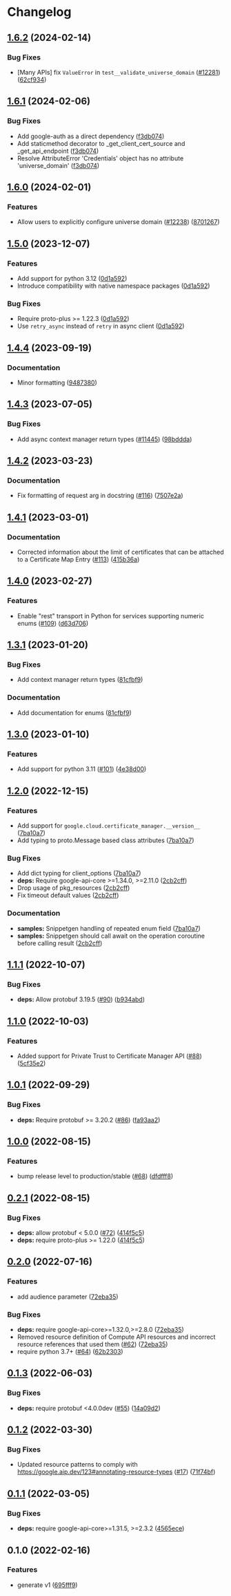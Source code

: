 # Changelog

## [1.6.2](https://github.com/googleapis/google-cloud-python/compare/google-cloud-certificate-manager-v1.6.1...google-cloud-certificate-manager-v1.6.2) (2024-02-14)


### Bug Fixes

* [Many APIs] fix `ValueError` in `test__validate_universe_domain` ([#12281](https://github.com/googleapis/google-cloud-python/issues/12281)) ([62cf934](https://github.com/googleapis/google-cloud-python/commit/62cf934b140173d7b39e6c9ffa66e218b98260d4))

## [1.6.1](https://github.com/googleapis/google-cloud-python/compare/google-cloud-certificate-manager-v1.6.0...google-cloud-certificate-manager-v1.6.1) (2024-02-06)


### Bug Fixes

* Add google-auth as a direct dependency ([f3db074](https://github.com/googleapis/google-cloud-python/commit/f3db074e7bbf505d5989e4c353461ab6bef4905c))
* Add staticmethod decorator to _get_client_cert_source and _get_api_endpoint ([f3db074](https://github.com/googleapis/google-cloud-python/commit/f3db074e7bbf505d5989e4c353461ab6bef4905c))
* Resolve AttributeError 'Credentials' object has no attribute 'universe_domain' ([f3db074](https://github.com/googleapis/google-cloud-python/commit/f3db074e7bbf505d5989e4c353461ab6bef4905c))

## [1.6.0](https://github.com/googleapis/google-cloud-python/compare/google-cloud-certificate-manager-v1.5.0...google-cloud-certificate-manager-v1.6.0) (2024-02-01)


### Features

* Allow users to explicitly configure universe domain ([#12238](https://github.com/googleapis/google-cloud-python/issues/12238)) ([8701267](https://github.com/googleapis/google-cloud-python/commit/8701267fc9694844b9365024cd59354785247aa0))

## [1.5.0](https://github.com/googleapis/google-cloud-python/compare/google-cloud-certificate-manager-v1.4.4...google-cloud-certificate-manager-v1.5.0) (2023-12-07)


### Features

* Add support for python 3.12 ([0d1a592](https://github.com/googleapis/google-cloud-python/commit/0d1a59258112158cea5e55b554b0fe6b6b71fc75))
* Introduce compatibility with native namespace packages ([0d1a592](https://github.com/googleapis/google-cloud-python/commit/0d1a59258112158cea5e55b554b0fe6b6b71fc75))


### Bug Fixes

* Require proto-plus &gt;= 1.22.3 ([0d1a592](https://github.com/googleapis/google-cloud-python/commit/0d1a59258112158cea5e55b554b0fe6b6b71fc75))
* Use `retry_async` instead of `retry` in async client ([0d1a592](https://github.com/googleapis/google-cloud-python/commit/0d1a59258112158cea5e55b554b0fe6b6b71fc75))

## [1.4.4](https://github.com/googleapis/google-cloud-python/compare/google-cloud-certificate-manager-v1.4.3...google-cloud-certificate-manager-v1.4.4) (2023-09-19)


### Documentation

* Minor formatting ([9487380](https://github.com/googleapis/google-cloud-python/commit/94873808ece8059b07644a0a49dedf8e2906900a))

## [1.4.3](https://github.com/googleapis/google-cloud-python/compare/google-cloud-certificate-manager-v1.4.2...google-cloud-certificate-manager-v1.4.3) (2023-07-05)


### Bug Fixes

* Add async context manager return types ([#11445](https://github.com/googleapis/google-cloud-python/issues/11445)) ([98bddda](https://github.com/googleapis/google-cloud-python/commit/98bdddafc821e2fc6e86a31965da0c46899aa229))

## [1.4.2](https://github.com/googleapis/python-certificate-manager/compare/v1.4.1...v1.4.2) (2023-03-23)


### Documentation

* Fix formatting of request arg in docstring ([#116](https://github.com/googleapis/python-certificate-manager/issues/116)) ([7507e2a](https://github.com/googleapis/python-certificate-manager/commit/7507e2a664428de6cacc762cda9d64392a5b1bc8))

## [1.4.1](https://github.com/googleapis/python-certificate-manager/compare/v1.4.0...v1.4.1) (2023-03-01)


### Documentation

* Corrected information about the limit of certificates that can be attached to a Certificate Map Entry ([#113](https://github.com/googleapis/python-certificate-manager/issues/113)) ([415b36a](https://github.com/googleapis/python-certificate-manager/commit/415b36a2ef7ae9311db75d0b4fd36e6997b9cc27))

## [1.4.0](https://github.com/googleapis/python-certificate-manager/compare/v1.3.1...v1.4.0) (2023-02-27)


### Features

* Enable "rest" transport in Python for services supporting numeric enums ([#109](https://github.com/googleapis/python-certificate-manager/issues/109)) ([d63d706](https://github.com/googleapis/python-certificate-manager/commit/d63d7068b82568b45c66f2000d73658ae66c8424))

## [1.3.1](https://github.com/googleapis/python-certificate-manager/compare/v1.3.0...v1.3.1) (2023-01-20)


### Bug Fixes

* Add context manager return types ([81cfbf9](https://github.com/googleapis/python-certificate-manager/commit/81cfbf9986c4d48c8859bf4777c8a5ad67420fc3))


### Documentation

* Add documentation for enums ([81cfbf9](https://github.com/googleapis/python-certificate-manager/commit/81cfbf9986c4d48c8859bf4777c8a5ad67420fc3))

## [1.3.0](https://github.com/googleapis/python-certificate-manager/compare/v1.2.0...v1.3.0) (2023-01-10)


### Features

* Add support for python 3.11 ([#101](https://github.com/googleapis/python-certificate-manager/issues/101)) ([4e38d00](https://github.com/googleapis/python-certificate-manager/commit/4e38d002b4ecb6f786255a80d27ecc2663e10471))

## [1.2.0](https://github.com/googleapis/python-certificate-manager/compare/v1.1.1...v1.2.0) (2022-12-15)


### Features

* Add support for `google.cloud.certificate_manager.__version__` ([7ba10a7](https://github.com/googleapis/python-certificate-manager/commit/7ba10a7a3c7b35b10fce05d7e61cb9a180040faf))
* Add typing to proto.Message based class attributes ([7ba10a7](https://github.com/googleapis/python-certificate-manager/commit/7ba10a7a3c7b35b10fce05d7e61cb9a180040faf))


### Bug Fixes

* Add dict typing for client_options ([7ba10a7](https://github.com/googleapis/python-certificate-manager/commit/7ba10a7a3c7b35b10fce05d7e61cb9a180040faf))
* **deps:** Require google-api-core &gt;=1.34.0, >=2.11.0  ([2cb2cff](https://github.com/googleapis/python-certificate-manager/commit/2cb2cff75b04a8a4462d7400d43b4c1c1768485d))
* Drop usage of pkg_resources ([2cb2cff](https://github.com/googleapis/python-certificate-manager/commit/2cb2cff75b04a8a4462d7400d43b4c1c1768485d))
* Fix timeout default values ([2cb2cff](https://github.com/googleapis/python-certificate-manager/commit/2cb2cff75b04a8a4462d7400d43b4c1c1768485d))


### Documentation

* **samples:** Snippetgen handling of repeated enum field ([7ba10a7](https://github.com/googleapis/python-certificate-manager/commit/7ba10a7a3c7b35b10fce05d7e61cb9a180040faf))
* **samples:** Snippetgen should call await on the operation coroutine before calling result ([2cb2cff](https://github.com/googleapis/python-certificate-manager/commit/2cb2cff75b04a8a4462d7400d43b4c1c1768485d))

## [1.1.1](https://github.com/googleapis/python-certificate-manager/compare/v1.1.0...v1.1.1) (2022-10-07)


### Bug Fixes

* **deps:** Allow protobuf 3.19.5 ([#90](https://github.com/googleapis/python-certificate-manager/issues/90)) ([b934abd](https://github.com/googleapis/python-certificate-manager/commit/b934abd11780af4b9ada0781f852a8faa7167c3f))

## [1.1.0](https://github.com/googleapis/python-certificate-manager/compare/v1.0.1...v1.1.0) (2022-10-03)


### Features

* Added support for Private Trust to Certificate Manager API ([#88](https://github.com/googleapis/python-certificate-manager/issues/88)) ([5cf35e2](https://github.com/googleapis/python-certificate-manager/commit/5cf35e2e9bb8a6c15daf006451ef0cefe4b20b6f))

## [1.0.1](https://github.com/googleapis/python-certificate-manager/compare/v1.0.0...v1.0.1) (2022-09-29)


### Bug Fixes

* **deps:** Require protobuf >= 3.20.2 ([#86](https://github.com/googleapis/python-certificate-manager/issues/86)) ([fa93aa2](https://github.com/googleapis/python-certificate-manager/commit/fa93aa2b21be386a905998c4d3484d98e6033634))

## [1.0.0](https://github.com/googleapis/python-certificate-manager/compare/v0.2.1...v1.0.0) (2022-08-15)


### Features

* bump release level to production/stable ([#68](https://github.com/googleapis/python-certificate-manager/issues/68)) ([dfdfff8](https://github.com/googleapis/python-certificate-manager/commit/dfdfff87145f90b9b921fc4ec1085407a99777c5))

## [0.2.1](https://github.com/googleapis/python-certificate-manager/compare/v0.2.0...v0.2.1) (2022-08-15)


### Bug Fixes

* **deps:** allow protobuf < 5.0.0 ([#72](https://github.com/googleapis/python-certificate-manager/issues/72)) ([414f5c5](https://github.com/googleapis/python-certificate-manager/commit/414f5c55c069df7614074973a243af47de8fb4aa))
* **deps:** require proto-plus >= 1.22.0 ([414f5c5](https://github.com/googleapis/python-certificate-manager/commit/414f5c55c069df7614074973a243af47de8fb4aa))

## [0.2.0](https://github.com/googleapis/python-certificate-manager/compare/v0.1.3...v0.2.0) (2022-07-16)


### Features

* add audience parameter ([72eba35](https://github.com/googleapis/python-certificate-manager/commit/72eba358c16ac170e40da995cab963cb8c4a0d94))


### Bug Fixes

* **deps:** require google-api-core>=1.32.0,>=2.8.0 ([72eba35](https://github.com/googleapis/python-certificate-manager/commit/72eba358c16ac170e40da995cab963cb8c4a0d94))
* Removed resource definition of Compute API resources and incorrect resource references that used them ([#62](https://github.com/googleapis/python-certificate-manager/issues/62)) ([72eba35](https://github.com/googleapis/python-certificate-manager/commit/72eba358c16ac170e40da995cab963cb8c4a0d94))
* require python 3.7+ ([#64](https://github.com/googleapis/python-certificate-manager/issues/64)) ([62b2303](https://github.com/googleapis/python-certificate-manager/commit/62b23030f8f6fe35b822f55044393d9d40adef7c))

## [0.1.3](https://github.com/googleapis/python-certificate-manager/compare/v0.1.2...v0.1.3) (2022-06-03)


### Bug Fixes

* **deps:** require protobuf <4.0.0dev ([#55](https://github.com/googleapis/python-certificate-manager/issues/55)) ([14a09d2](https://github.com/googleapis/python-certificate-manager/commit/14a09d2bfd6920632250ad8b3c8dac3b80884273))

## [0.1.2](https://github.com/googleapis/python-certificate-manager/compare/v0.1.1...v0.1.2) (2022-03-30)


### Bug Fixes

* Updated resource patterns to comply with https://google.aip.dev/123#annotating-resource-types ([#17](https://github.com/googleapis/python-certificate-manager/issues/17)) ([71f74bf](https://github.com/googleapis/python-certificate-manager/commit/71f74bf5e25c732f51ac6db32bc204e6116cbad2))

## [0.1.1](https://github.com/googleapis/python-certificate-manager/compare/v0.1.0...v0.1.1) (2022-03-05)


### Bug Fixes

* **deps:** require google-api-core>=1.31.5, >=2.3.2 ([4565ece](https://github.com/googleapis/python-certificate-manager/commit/4565ece4e6e08a07d902ef4371887c22c774a717))

## 0.1.0 (2022-02-16)


### Features

* generate v1 ([695fff9](https://github.com/googleapis/python-certificate-manager/commit/695fff9677e02f256f4eeb4e8abc875167848c10))
